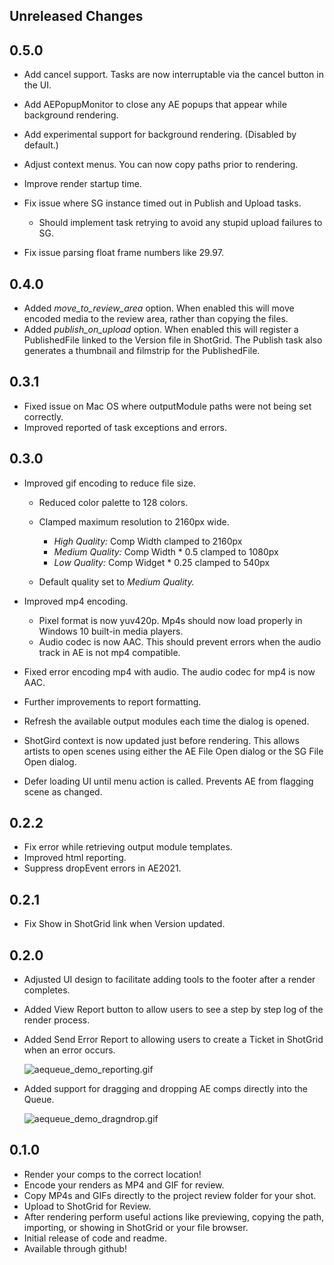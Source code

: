 ## Unreleased Changes

## 0.5.0

* Add cancel support. Tasks are now interruptable via the cancel button in the UI.
* Add AEPopupMonitor to close any AE popups that appear while background rendering.
* Add experimental support for background rendering. (Disabled by default.)
* Adjust context menus. You can now copy paths prior to rendering.
* Improve render startup time.
* Fix issue where SG instance timed out in Publish and Upload tasks.

  * Should implement task retrying to avoid any stupid upload failures to SG.

* Fix issue parsing float frame numbers like 29.97.

## 0.4.0

* Added *move_to_review_area* option. When enabled this will move encoded media to the
  review area, rather than copying the files.
* Added *publish_on_upload* option. When enabled this will register a PublishedFile
  linked to the Version file in ShotGrid. The Publish task also generates a thumbnail
  and filmstrip for the PublishedFile.

## 0.3.1

* Fixed issue on Mac OS where outputModule paths were not being set correctly.
* Improved reported of task exceptions and errors.

## 0.3.0

* Improved gif encoding to reduce file size.

  * Reduced color palette to 128 colors.
  * Clamped maximum resolution to 2160px wide.

    * _High Quality:_ Comp Width clamped to 2160px
    * _Medium Quality:_ Comp Width * 0.5 clamped to 1080px
    * _Low Quality:_ Comp Widget * 0.25 clamped to 540px

  * Default quality set to _Medium Quality._

* Improved mp4 encoding.

  * Pixel format is now yuv420p. Mp4s should now load properly in Windows 10 built-in media players.
  * Audio codec is now AAC. This should prevent errors when the audio track in AE is not mp4 compatible.

* Fixed error encoding mp4 with audio. The audio codec for mp4 is now AAC.
* Further improvements to report formatting.
* Refresh the available output modules each time the dialog is opened.
* ShotGird context is now updated just before rendering. This allows artists to open scenes using either the AE File Open dialog or the SG File Open dialog.
* Defer loading UI until menu action is called. Prevents AE from flagging scene as changed.

## 0.2.2

* Fix error while retrieving output module templates.
* Improved html reporting.
* Suppress dropEvent errors in AE2021.

## 0.2.1

* Fix Show in ShotGrid link when Version updated.

## 0.2.0

* Adjusted UI design to facilitate adding tools to the footer after a render completes.
* Added View Report button to allow users to see a step by step log of the render process.
* Added Send Error Report to allowing users to create a Ticket in ShotGrid when an error occurs.

    ![aequeue_demo_reporting.gif](https://raw.github.com/nybrandnewschool/tk-aftereffects-queue/master/res/aequeue_demo_reporting.gif)

* Added support for dragging and dropping AE comps directly into the Queue.

    ![aequeue_demo_dragndrop.gif](https://raw.github.com/nybrandnewschool/tk-aftereffects-queue/master/res/aequeue_demo_dragndrop.gif)

## 0.1.0

* Render your comps to the correct location!
* Encode your renders as MP4 and GIF for review.
* Copy MP4s and GIFs directly to the project review folder for your shot.
* Upload to ShotGrid for Review.
* After rendering perform useful actions like previewing, copying the path, importing, or showing in ShotGrid or your file browser.
* Initial release of code and readme.
* Available through github!
